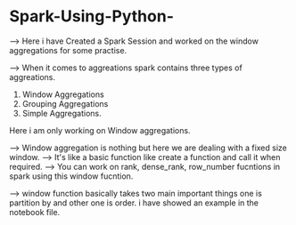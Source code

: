 # Spark-Using-Python-

--> Here i have Created a Spark Session and worked on the window aggregations for some practise.

--> When it comes to aggreations spark contains three types of aggreations.

1. Window Aggregations
2. Grouping Aggregations
3. Simple Aggregations.

Here i am only working on Window aggregations. 

--> Window aggregation is nothing but here we are dealing with a fixed size window. 
--> It's like a basic function like create a function and call it when required.
--> You can work on rank, dense_rank, row_number fucntions in spark using this window fucntion.

--> window function basically takes two main important things one is partition by and other one is order. i have showed an example in the notebook file.


